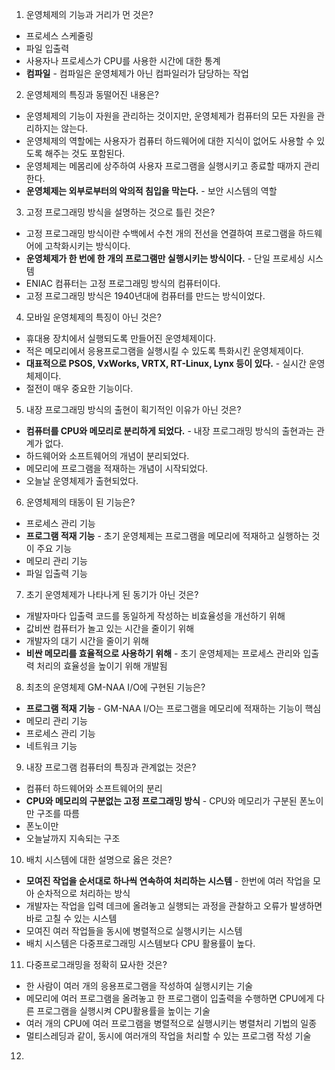 1. 운영체제의 기능과 거리가 먼 것은?
* 프로세스 스케줄링
* 파일 입출력
* 사용자나 프로세스가 CPU를 사용한 시간에 대한 통계
* **컴파일** - 컴파일은 운영체제가 아닌 컴파일러가 담당하는 작업

2. 운영체제의 특징과 동떨어진 내용은?
* 운영체제의 기능이 자원을 관리하는 것이지만, 운영체제가 컴퓨터의 모든 자원을 관리하지는 않는다.
* 운영체제의 역할에는 사용자가 컴퓨터 하드웨어에 대한 지식이 없어도 사용할 수 있도록 해주는 것도 포함된다.
* 운영체제는 메몸리에 상주하여 사용자 프로그램을 실행시키고 종료할 때까지 관리한다.
* **운영체제는 외부로부터의 악의적 침입을 막는다.** - 보안 시스템의 역할
  
3. 고정 프로그래밍 방식을 설명하는 것으로 틀린 것은?
* 고정 프로그래밍 방식이란 수백에서 수천 개의 전선을 연결하여 프로그램을 하드웨어에 고착화시키는 방식이다.
* **운영체제가 한 번에 한 개의 프로그램만 실행시키는 방식이다.** - 단일 프로세싱 시스템 
* ENIAC 컴퓨터는 고정 프로그래밍 방식의 컴퓨터이다.
* 고정 프로그래밍 방식은 1940년대에 컴퓨터를 만드는 방식이었다.

4. 모바일 운영체제의 특징이 아닌 것은?
* 휴대용 장치에서 실행되도록 만들어진 운영체제이다.
* 적은 메모리에서 응용프로그램을 실행시킬 수 있도록 특화시킨 운영체제이다.
* **대표적으로 PSOS, VxWorks, VRTX, RT-Linux, Lynx 등이 있다.** - 실시간 운영체제이다.
* 절전이 매우 중요한 기능이다.
  
5. 내장 프로그래밍 방식의 출현이 획기적인 이유가 아닌 것은?
* **컴퓨터를 CPU와 메모리로 분리하게 되었다.** - 내장 프로그래밍 방식의 출현과는 관계가 없다.
* 하드웨어와 소프트웨어의 개념이 분리되었다.
* 메모리에 프로그램을 적재하는 개념이 시작되었다.
* 오늘날 운영체제가 출현되었다.

6. 운영체제의 태동이 된 기능은?
* 프로세스 관리 기능
* **프로그램 적재 기능** - 초기 운영체제는 프로그램을 메모리에 적재하고 실행하는 것이 주요 기능
* 메모리 관리 기능
* 파일 입출력 기능

7. 초기 운영체제가 나타나게 된 동기가 아닌 것은?
* 개발자마다 입출력 코드를 동일하게 작성하는 비효율성을 개선하기 위해
* 값비싼 컴퓨터가 놀고 있는 시간을 줄이기 위해
* 개발자의 대기 시간을 줄이기 위해
* **비싼 메모리를 효율적으로 사용하기 위해** - 초기 운영체제는 프로세스 관리와 입출력 처리의 효율성을 높이기 위해 개발됨

8. 최초의 운영체제 GM-NAA I/O에 구현된 기능은?
* **프로그램 적재 기능** - GM-NAA I/O는 프로그램을 메모리에 적재하는 기능이 핵심
* 메모리 관리 기능
* 프로세스 관리 기능
* 네트워크 기능

9. 내장 프로그램 컴퓨터의 특징과 관계없는 것은?
* 컴퓨터 하드웨어와 소프트웨어의 분리
* **CPU와 메모리의 구분없는 고정 프로그래밍 방식** - CPU와 메모리가 구분된 폰노이만 구조를 따름
* 폰노이만
* 오늘날까지 지속되는 구조

10. 배치 시스템에 대한 설명으로 옳은 것은?
* **모여진 작업을 순서대로 하나씩 연속하여 처리하는 시스템** - 한번에 여러 작업을 모아 순차적으로 처리하는 방식
* 개발자는 작업을 입력 데크에 올려놓고 실행되는 과정을 관찰하고 오류가 발생하면 바로 고칠 수 있는 시스템
* 모여진 여러 작업들을 동시에 병렬적으로 실행시키는 시스템
* 배치 시스템은 다중프로그래밍 시스템보다 CPU 활용률이 높다.

11. 다중프로그래밍을 정확히 묘사한 것은?
* 한 사람이 여러 개의 응용프로그램을 작성하여 실행시키는 기술
* 메모리에 여러 프로그램을 올려놓고 한 프로그램이 입출력을 수행하면 CPU에게 다른 프로그램을 실행시켜 CPU활용률을 높이는 기술
* 여러 개의 CPU에 여러 프로그램을 병렬적으로 실행시키는 병렬처리 기법의 일종
* 멀티스레딩과 같이, 동시에 여러개의 작업을 처리할 수 있는 프로그램 작성 기술

12.   
